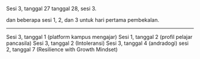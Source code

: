 Sesi 3, tanggal 27
tanggal 28, sesi 3. 

dan beberapa sesi 1, 2, dan 3 untuk hari pertama pembekalan. 
***
Sesi 3, tanggal 1 (platform kampus mengajar)
Sesi 1, tanggal 2 (profil pelajar pancasila)
Sesi 3, tanggal 2 (Intoleransi)
Sesi 3, tanggal 4 (andradogi)
sesi 2, tanggal 7 (Resilience with Growth Mindset)
